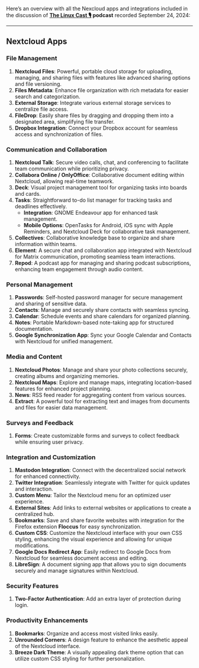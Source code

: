 Here’s an overview with all the Nexcloud apps and integrations included in the discussion of 
**[The Linux Cast 🎙️](https://www.youtube.com/watch?v=wIMengmlmhA) podcast** recorded September 24, 2024:

---

## **Nextcloud Apps**

### **File Management**
1. **Nextcloud Files**: Powerful, portable cloud storage for uploading, managing, and sharing files with features like advanced sharing options and file versioning.
2. **Files Metadata**: Enhance file organization with rich metadata for easier search and categorization.
3. **External Storage**: Integrate various external storage services to centralize file access.
4. **FileDrop**: Easily share files by dragging and dropping them into a designated area, simplifying file transfer.
5. **Dropbox Integration**: Connect your Dropbox account for seamless access and synchronization of files.

### **Communication and Collaboration**
1. **Nextcloud Talk**: Secure video calls, chat, and conferencing to facilitate team communication while prioritizing privacy.
2. **Collabora Online / OnlyOffice**: Collaborative document editing within Nextcloud, allowing real-time teamwork.
3. **Deck**: Visual project management tool for organizing tasks into boards and cards.
4. **Tasks**: Straightforward to-do list manager for tracking tasks and deadlines effectively.
   - **Integration**: GNOME Endeavour app for enhanced task management.
   - **Mobile Options**: OpenTasks for Android, iOS sync with Apple Reminders, and Nextcloud Deck for collaborative task management.
5. **Collectives**: Collaborative knowledge base to organize and share information within teams.
6. **Element**: A secure chat and collaboration app integrated with Nextcloud for Matrix communication, promoting seamless team interactions.
7. **Repod**: A podcast app for managing and sharing podcast subscriptions, enhancing team engagement through audio content.

### **Personal Management**
1. **Passwords**: Self-hosted password manager for secure management and sharing of sensitive data.
2. **Contacts**: Manage and securely share contacts with seamless syncing.
3. **Calendar**: Schedule events and share calendars for organized planning.
4. **Notes**: Portable Markdown-based note-taking app for structured documentation.
5. **Google Synchronization App**: Sync your Google Calendar and Contacts with Nextcloud for unified management.

### **Media and Content**
1. **Nextcloud Photos**: Manage and share your photo collections securely, creating albums and organizing memories.
2. **Nextcloud Maps**: Explore and manage maps, integrating location-based features for enhanced project planning.
3. **News**: RSS feed reader for aggregating content from various sources.
4. **Extract**: A powerful tool for extracting text and images from documents and files for easier data management.

### **Surveys and Feedback**
1. **Forms**: Create customizable forms and surveys to collect feedback while ensuring user privacy.

### **Integration and Customization**
1. **Mastodon Integration**: Connect with the decentralized social network for enhanced connectivity.
2. **Twitter Integration**: Seamlessly integrate with Twitter for quick updates and interaction.
3. **Custom Menu**: Tailor the Nextcloud menu for an optimized user experience.
4. **External Sites**: Add links to external websites or applications to create a centralized hub.
5. **Bookmarks**: Save and share favorite websites with integration for the Firefox extension **Floccus** for easy synchronization.
6. **Custom CSS**: Customize the Nextcloud interface with your own CSS styling, enhancing the visual experience and allowing for unique modifications.
7. **Google Docs Redirect App**: Easily redirect to Google Docs from Nextcloud for seamless document access and editing.
8. **LibreSign**: A document signing app that allows you to sign documents securely and manage signatures within Nextcloud.

### **Security Features**
1. **Two-Factor Authentication**: Add an extra layer of protection during login.

### **Productivity Enhancements**
1. **Bookmarks**: Organize and access most visited links easily.
2. **Unrounded Corners**: A design feature to enhance the aesthetic appeal of the Nextcloud interface.
3. **Breeze Dark Theme**: A visually appealing dark theme option that can utilize custom CSS styling for further personalization.
